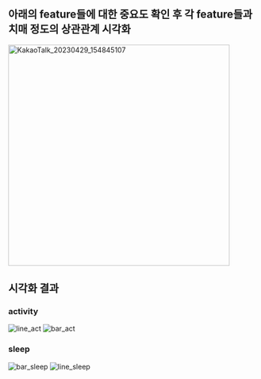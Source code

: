 #

## 아래의 feature들에 대한 중요도 확인 후 각 feature들과 치매 정도의 상관관계 시각화


<img width="446" alt="KakaoTalk_20230429_154845107" src="https://github.com/BigDataTeamProject/dementia_analytics/assets/121860486/72bb67e5-3154-4c06-b255-30e037d7b4c8">

## 시각화 결과
### activity

![line_act](https://github.com/BigDataTeamProject/dementia_analytics/assets/121860486/2b60ac55-a590-46bf-aa37-b62812c5827c)
![bar_act](https://github.com/BigDataTeamProject/dementia_analytics/assets/121860486/63654f4e-0ef1-40bb-ad9d-66691d3428ad)

### sleep
![bar_sleep](https://github.com/BigDataTeamProject/dementia_analytics/assets/121860486/d746ff8d-4edd-443a-80d4-e99b793d44cf)
![line_sleep](https://github.com/BigDataTeamProject/dementia_analytics/assets/121860486/f6b5ec77-eff9-4a0b-bc28-e53b34d67d74)

